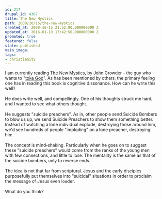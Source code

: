 ```yaml
---
id: 217
drupal_id: 4367
title: The New Mystics
path: 2008/10/16/the-new-mystics
created_at: 2008-10-16 21:52:00.000000000 Z
updated_at: 2016-01-10 17:42:50.000000000 Z
promoted: true
featured: false
state: published
main_image: 
tags:
- christianity
---
```

I am currently reading <a href="http://www.thenewmystics.org/">The New Mystics</a>, by John Crowder - the guy who wants to "<a href="http://www.youtube.com/watch?v=h5YJPGaH_n0">toke God</a>". As has been mentioned by others, the primary feeling one has in reading this book is cognitive dissonance. How can he write this well?<br /><br />He does write well, and compellingly. One of his thoughts struck me hard, and I wanted to see what others thought.<br /><br />He suggests "suicide preachers". As in, other people send Suicide Bombers to blow us up, we send Suicide Preachers to show them something better. Instead of watching a lone individual explode, destroying those around him, we'd see hundreds of people "imploding" on a lone preacher, destroying him.<br /><br />The concept is mind-shaking. Particularly when he goes on to suggest these "suicide preachers" would come from the ranks of the young men with few connections, and little to lose. The mentality is the same as that of the suicide bombers, only to reverse ends.<br /><br />The idea is not that far from scriptural. Jesus and the early disciples purposefully put themselves into "suicidal" situations in order to proclaim the message of Jesus even louder.<br /><br />What do you think?
